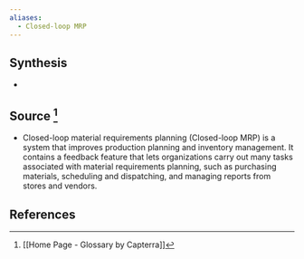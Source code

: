 ```yaml
---
aliases:
  - Closed-loop MRP
---
```

## Synthesis
- 
## Source [^1]
- Closed-loop material requirements planning (Closed-loop MRP) is a system that improves production planning and inventory management. It contains a feedback feature that lets organizations carry out many tasks associated with material requirements planning, such as purchasing materials, scheduling and dispatching, and managing reports from stores and vendors.
## References

[^1]: [[Home Page - Glossary by Capterra]]